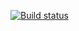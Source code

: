 [![Build status](https://ci.appveyor.com/api/projects/status/h21cjqs7iwmljf8c?svg=true)](https://ci.appveyor.com/project/Malolepskaya-Elena/debit-card)

